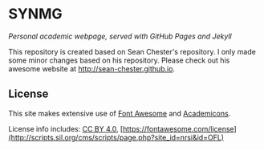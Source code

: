 # SYNMG

_Personal academic webpage, served with GitHub Pages and Jekyll_

This repository is created based on Sean Chester's repository. I only made some minor changes based on his repository.
Please check out his awesome website at http://sean-chester.github.io.


## License

This site makes extensive use of [Font Awesome](https://fontawesome.com) 
and [Academicons](https://jpswalsh.github.io/academicons/).

License info includes: 
[CC BY 4.0](https://fontawesome.com/license), [https://fontawesome.com/license](http://scripts.sil.org/cms/scripts/page.php?site_id=nrsi&id=OFL)